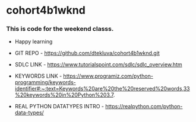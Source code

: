 # cohort4b1wknd

### This is code for the weekend classs.
 - Happy learning

 - GIT REPO - https://github.com/dtekluva/cohort4b1wknd.git
 - SDLC LINK -  https://www.tutorialspoint.com/sdlc/sdlc_overview.htm
 - KEYWORDS LINK - https://www.programiz.com/python-programming/keywords-identifier#:~:text=Keywords%20are%20the%20reserved%20words,33%20keywords%20in%20Python%203.7.
 - REAL PYTHON DATATYPES INTRO - https://realpython.com/python-data-types/